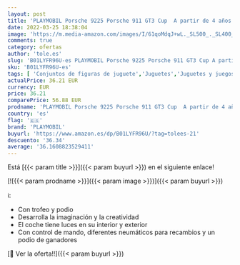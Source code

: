 ```yaml
---
layout: post
title: 'PLAYMOBIL Porsche 9225 Porsche 911 GT3 Cup  A partir de 4 años'
date: 2022-03-25 18:38:04
image: 'https://m.media-amazon.com/images/I/61qoMdqJ+wL._SL500_._SL400_.jpg'
comments: true
category: ofertas
author: 'tole.es'
slug: 'B01LYFR96U-es PLAYMOBIL Porsche 9225 Porsche 911 GT3 Cup A partir de 4 años'
sku: 'B01LYFR96U-es'
tags: [ 'Conjuntos de figuras de juguete','Juguetes','Juguetes y juegos','Muñecos y figuras','playmobil', ]
actualPrice: 36.21 EUR
currency: EUR
price: 36.21
comparePrice: 56.88 EUR
prodname: 'PLAYMOBIL Porsche 9225 Porsche 911 GT3 Cup  A partir de 4 años'
country: 'es'
flag: '🇪🇸'
brand: 'PLAYMOBIL'
buyurl: 'https://www.amazon.es/dp/B01LYFR96U/?tag=tolees-21'
descuento: '36.34'
average: '36.1608823529411'
---
```


Está [{{< param title >}}]({{< param buyurl >}}) en el siguiente enlace!

[![{{< param prodname >}}]({{< param image >}})]({{< param buyurl >}})

ℹ️:

- Con trofeo y podio
- Desarrolla la imaginación y la creatividad
- El coche tiene luces en su interior y exterior
- Con control de mando, diferentes neumáticos para recambios y un podio de ganadores

[🛒 Ver la oferta!!]({{< param buyurl >}})
